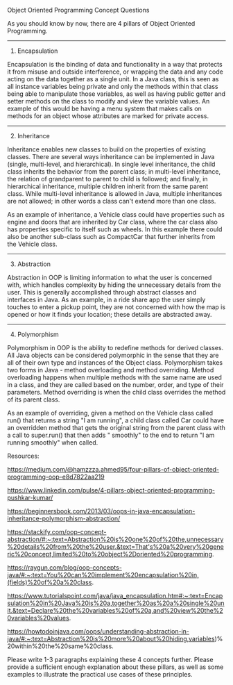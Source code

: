 Object Oriented Programming Concept Questions

As you should know by now, there are 4 pillars of Object Oriented Programming.

********************
1. Encapsulation

Encapsulation is the binding of data and functionality in a way that protects it from misuse and outside interference, or wrapping the data and any code acting on the data together as a single unit. In a Java class, this is seen as all instance variables being private and only the methods within that class being able to manipulate those variables, as well as having public getter and setter methods on the class to modify and view the variable values. An example of this would be having a menu system that makes calls on methods for an object whose attributes are marked for private access.

********************
2. Inheritance

Inheritance enables new classes to build on the properties of existing classes. There are several ways inheritance can be implemented in Java (single, multi-level, and hierarchical). In single level inheritance, the child class inherits the behavior from the parent class; in multi-level inheritance, the relation of grandparent to parent to child is followed; and finally, in hierarchical inheritance, multiple children inherit from the same parent class. While multi-level inheritance is allowed in Java, multiple inheritances are not allowed; in other words a class can't extend more than one class.

As an example of inheritance, a Vehicle class could have properties such as engine and doors that are inherited by Car class, where the car class also has properties specific to itself such as wheels. In this example there could also be another sub-class such as CompactCar that further inherits from the Vehicle class.

********************
3. Abstraction

Abstraction in OOP is limiting information to what the user is concerned with, which handles complexity by hiding the unnecessary details from the user. This is generally accomplished through abstract classes and interfaces in Java. As an example, in a ride share app the user simply touches to enter a pickup point, they are not concerned with how the map is opened or how it finds your location; these details are abstracted away.

********************
4. Polymorphism
   
Polymorphism in OOP is the ability to redefine methods for derived classes. All Java objects can be considered polymorphic in the sense that they are all of their own type and instances of the Object class. Polymorphism takes two forms in Java - method overloading and method overriding. Method overloading happens when multiple methods with the same name are used in a class, and they are called based on the number, order, and type of their parameters. Method overriding is when the child class overrides the method of its parent class.

As an example of overriding, given a method on the Vehicle class called run() that returns a string "I am running", a child class called Car could have an overridden method that gets the original string from the parent class with a call to super.run() that then adds " smoothly" to the end to return "I am running smoothly" when called.


Resources:

https://medium.com/@hamzzza.ahmed95/four-pillars-of-object-oriented-programming-oop-e8d7822aa219

https://www.linkedin.com/pulse/4-pillars-object-oriented-programming-pushkar-kumar/

https://beginnersbook.com/2013/03/oops-in-java-encapsulation-inheritance-polymorphism-abstraction/

https://stackify.com/oop-concept-abstraction/#:~:text=Abstraction%20is%20one%20of%20the,unnecessary%20details%20from%20the%20user.&text=That's%20a%20very%20generic%20concept,limited%20to%20object%2Doriented%20programming.

https://raygun.com/blog/oop-concepts-java/#:~:text=You%20can%20implement%20encapsulation%20in,(fields)%20of%20a%20class.

https://www.tutorialspoint.com/java/java_encapsulation.htm#:~:text=Encapsulation%20in%20Java%20is%20a,together%20as%20a%20single%20unit.&text=Declare%20the%20variables%20of%20a,and%20view%20the%20variables%20values.

https://howtodoinjava.com/oops/understanding-abstraction-in-java/#:~:text=Abstraction%20is%20more%20about%20hiding,variables)%20within%20the%20same%20class.




Please write 1-3 paragraphs explaining these 4 concepts further.  Please provide a sufficient enough explanation about these pillars, as well as some examples to illustrate the practical use cases of these principles.  



